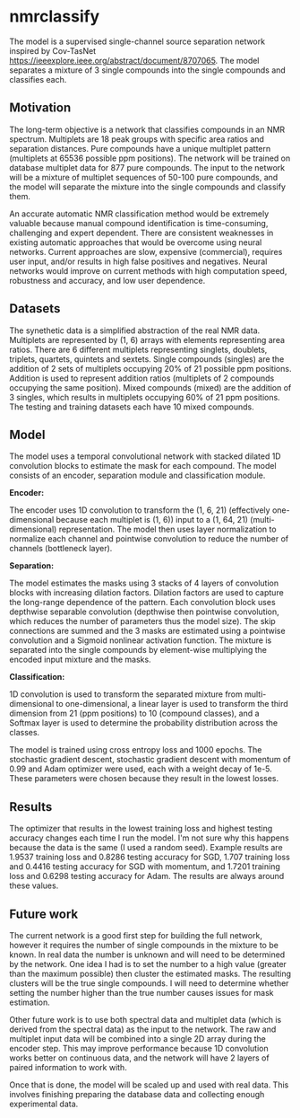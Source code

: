 # nmrclassify

The model is a supervised single-channel source separation network inspired by Cov-TasNet https://ieeexplore.ieee.org/abstract/document/8707065. The model separates a mixture of 3 single compounds into the single compounds and classifies each.


## Motivation

The long-term objective is a network that classifies compounds in an NMR spectrum. Multiplets are 18 peak groups with specific area ratios and separation distances. Pure compounds have a unique multiplet pattern (multiplets at 65536 possible ppm positions). The network will be trained on database multiplet data for 877 pure compounds. The input to the network will be a mixture of multiplet sequences of 50-100 pure compounds, and the model will separate the mixture into the single compounds and classify them. 

An accurate automatic NMR classification method would be extremely valuable because manual compound identification is time-consuming, challenging and expert dependent. There are consistent weaknesses in existing automatic approaches that would be overcome using neural networks. Current approaches are slow, expensive (commercial), requires user input, and/or results in high false positives and negatives. Neural networks would improve on current methods with high computation speed, robustness and accuracy, and low user dependence.


## Datasets

The synethetic data is a simplified abstraction of the real NMR data. Multiplets are represented by (1, 6) arrays with elements representing area ratios. There are 6 different multiplets representing singlets, doublets, triplets, quartets, quintets and sextets. Single compounds (singles) are the addition of 2 sets of multiplets occupying 20% of 21 possible ppm positions. Addition is used to represent addition ratios (multiplets of 2 compounds occupying the same position). Mixed compounds (mixed) are the addition of 3 singles, which results in multiplets occupying 60% of 21 ppm positions.  The testing and training datasets each have 10 mixed compounds. 


## Model

The model uses a temporal convolutional network with stacked dilated 1D convolution blocks to estimate the mask for each compound. The model consists of an encoder, separation module and classification module. 

**Encoder:**

The encoder uses 1D convolution to transform the (1, 6, 21) (effectively one-dimensional because each multiplet is (1, 6)) input to a (1, 64, 21) (multi-dimensional) representation. The model then uses layer normalization to normalize each channel and pointwise convolution to reduce the number of channels (bottleneck layer). 

**Separation:**

The model estimates the masks using 3 stacks of 4 layers of convolution blocks with increasing dilation factors. Dilation factors are used to capture the long-range dependence of the pattern. Each convolution block uses depthwise separable convolution (depthwise then pointwise convolution, which reduces the number of parameters thus the model size). The skip connections are summed and the 3 masks are estimated using a pointwise convolution and a Sigmoid nonlinear activation function. The mixture is separated into the single compounds by element-wise multiplying the encoded input mixture and the masks. 

**Classification:**

1D convolution is used to transform the separated mixture from multi-dimensional to one-dimensional, a linear layer is used to transform the third dimension from 21 (ppm positions) to 10 (compound classes), and a Softmax layer is used to determine the probability distribution across the classes.

The model is trained using cross entropy loss and 1000 epochs. The stochastic gradient descent, stochastic gradient descent with momentum of 0.99 and Adam optimizer were used, each with a weight decay of 1e-5. These parameters were chosen because they result in the lowest losses. 

## Results

The optimizer that results in the lowest training loss and highest testing accuracy changes each time I run the model. I'm not sure why this happens because the data is the same (I used a random seed). Example results are 1.9537 training loss and 0.8286 testing accuracy for SGD, 1.707 training loss and 0.4416 testing accuracy for SGD with momentum, and 1.7201 training loss and 0.6298 testing accuracy for Adam. The results are always around these values. 

## Future work

The current network is a good first step for building the full network, however it requires the number of single compounds in the mixture to be known. In real data the number is unknown and will need to be determined by the network. One idea I had is to set the number to a high value (greater than the maximum possible) then cluster the estimated masks. The resulting clusters will be the true single compounds. I will need to determine whether setting the number higher than the true number causes issues for mask estimation.

Other future work is to use both spectral data and multiplet data (which is derived from the spectral data) as the input to the network. The raw and multiplet input data will be combined into a single 2D array during the encoder step. This may improve performance because 1D convolution works better on continuous data, and the network will have 2 layers of paired information to work with.

Once that is done, the model will be scaled up and used with real data. This involves finishing preparing the database data and collecting enough experimental data. 
